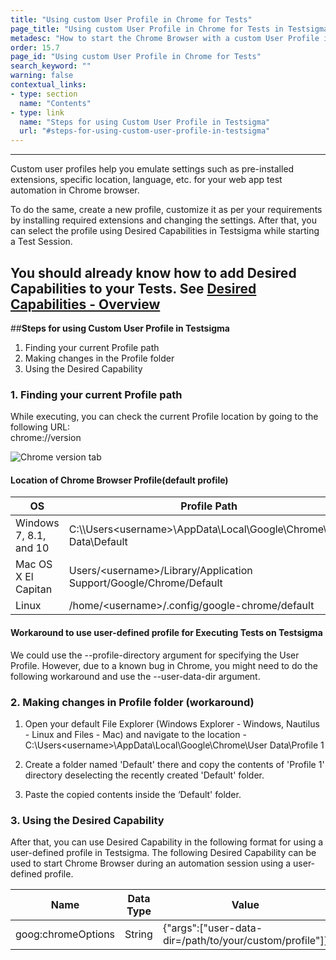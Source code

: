```yaml
---
title: "Using custom User Profile in Chrome for Tests"
page_title: "Using custom User Profile in Chrome for Tests in Testsigma"
metadesc: "How to start the Chrome Browser with a custom User Profile in Test Session using Testsigma"
order: 15.7
page_id: "Using custom User Profile in Chrome for Tests"
search_keyword: ""
warning: false
contextual_links:
- type: section
  name: "Contents"
- type: link
  name: "Steps for using Custom User Profile in Testsigma"
  url: "#steps-for-using-custom-user-profile-in-testsigma"
---
```

---

Custom user profiles help you emulate settings such as pre-installed extensions, specific location, language, etc. for your web app test automation in Chrome browser. 

To do the same, create a new profile, customize it as per your requirements by installing required extensions and changing the settings. After that, you can select the profile using Desired Capabilities in Testsigma while starting a Test Session.

You should already know how to add Desired Capabilities to your Tests. See [Desired Capabilities - Overview](https://testsigma.com/docs/desired-capabilities/overview/)
---
##**Steps for using Custom User Profile in Testsigma**

1. Finding your current Profile path
2. Making changes in the Profile folder
3. Using the Desired Capability

### **1. Finding your current Profile path**

While executing, you can check the current Profile location by going to the following URL: <br>chrome://version

![Chrome version tab](https://docs.testsigma.com/images/custom-user-profile-chrome/chrome-version-tab.png)

#### **Location of Chrome Browser Profile(default profile)**

|**OS**|**Profile Path**|
|---|---|
|Windows 7, 8.1, and 10|C:\\\Users\<username>\AppData\Local\Google\Chrome\User Data\Default|
|Mac OS X El Capitan|Users/\<username>/Library/Application Support/Google/Chrome/Default|
|Linux|/home/\<username>/.config/google-chrome/default|

#### **Workaround to use user-defined profile for Executing Tests on Testsigma**

We could use the --profile-directory argument for specifying the User Profile. However, due to a known bug in Chrome, you might need to do the following workaround and use the --user-data-dir argument.

### **2. Making changes in Profile folder (workaround)**

1. Open your default File Explorer (Windows Explorer - Windows, Nautilus - Linux and Files - Mac) and navigate to the location - 
C:\Users\<username>\AppData\Local\Google\Chrome\User Data\Profile 1

2. Create a folder named 'Default' there and copy the contents of 'Profile 1' directory deselecting the recently created 'Default' folder.

3. Paste the copied contents inside the ‘Default' folder.

### **3. Using the Desired Capability**

After that, you can use Desired Capability in the following format for using a user-defined profile in Testsigma. The following Desired Capability can be used to start Chrome Browser during an automation session using a user-defined profile.

|Name|Data Type|Value|
|---|---|---|
|goog:chromeOptions|String|{"args":["user-data-dir=/path/to/your/custom/profile"]}|


